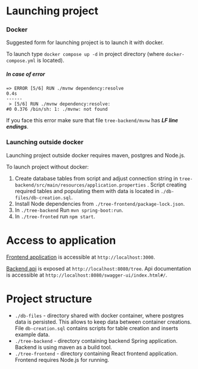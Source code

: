# Launching project

### Docker
Suggested form for launching project is to launch it with docker.

To launch type `docker compose up -d` in project directory (where `docker-compose.yml` is located).

##### In case of error 
```agsl
=> ERROR [5/6] RUN ./mvnw dependency:resolve                                                                              0.4s 
------
 > [5/6] RUN ./mvnw dependency:resolve:
#0 0.376 /bin/sh: 1: ./mvnw: not found
```

If you face this error make sure that file `tree-backend/mvnw` has ***LF line endings***.
### Launching outside docker

Launching project outside docker requires maven, postgres and Node.js.

To launch project without docker:
1. Create database tables from script and adjust connection string in `tree-backend/src/main/resources/application.properties` . Script creating required tables and populating them with data is located in `./db-files/db-creation.sql`.</li>
2. Install Node dependencies from `./tree-frontend/package-lock.json`.
3. In `./tree-backend` Run `mvn spring-boot:run`.
4. In `./tree-fronted` run `npm start`.

# Access to application
[Frontend application](http://localhost:3000) is accessible at `http://localhost:3000`.

[Backend api](http://localhost:8080/swagger-ui/index.html#/) is exposed at `http://localhost:8080/tree`. Api documentation is accessible at `http://localhost:8080/swagger-ui/index.html#/`.

# Project structure
* `./db-files` - directory shared with docker container, where postgres data is persisted. This allows to keep data between container creations. File `db-creation.sql` contains scripts for table creation and inserts example data.
* `./tree-backend` - directory containing backend Spring application. Backend is using maven as a build tool.
* `./tree-frontend` - directory containing React frontend application. Frontend requires Node.js for running.






